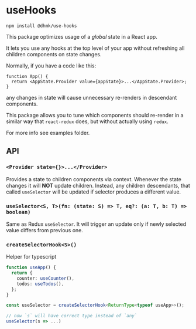 # useHooks

`npm install @dhmk/use-hooks`

This package optimizes usage of a _global_ state in a React app.

It lets you use any hooks at the top level of your app without refreshing all children components on state changes.

Normally, if you have a code like this:

```tsx
function App() {
  return <AppState.Provider value={appState}>...</AppState.Provider>;
}
```

any changes in state will cause unnecessary re-renders in descendant components.

This package allows you to tune which components should re-render in a similar way that `react-redux` does, but without actually using `redux`.

For more info see examples folder.

## API

### `<Provider state={}>...</Provider>`

Provides a state to children components via context. Whenever the state changes it will **NOT** update children. Instead, any children descendants, that called `useSelector` will be updated if selector produces a different value.

### `useSelector<S, T>(fn: (state: S) => T, eq?: (a: T, b: T) => boolean)`

Same as Redux `useSelector`. It will trigger an update only if newly selected value differs from previous one.

### `createSelectorHook<S>()`

Helper for typescript

```ts
function useApp() {
  return {
    counter: useCounter(),
    todos: useTodos(),
  };
}

const useSelector = createSelectorHook<ReturnType<typeof useApp>>();

// now `s` will have correct type instead of `any`
useSelector(s => ...)
```
